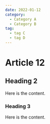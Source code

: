 ```yaml
---
date: 2022-01-12
category:
  - Category A
  - Category B
tag:
  - tag C
  - tag D
---
```


# Article 12

## Heading 2

Here is the content.

### Heading 3

Here is the content.
